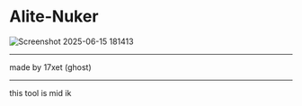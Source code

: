 # Alite-Nuker

![Screenshot 2025-06-15 181413](https://github.com/user-attachments/assets/eaa92ca6-d07e-4f51-9979-b13a5eb62149)

---

made by 17xet (ghost)

--- 
this tool is mid ik
